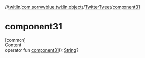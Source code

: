 //[twitlin](../../index.md)/[com.sorrowblue.twitlin.objects](../index.md)/[TwitterTweet](index.md)/[component31](component31.md)



# component31  
[common]  
Content  
operator fun [component31](component31.md)(): [String](https://kotlinlang.org/api/latest/jvm/stdlib/kotlin/-string/index.html)?  



